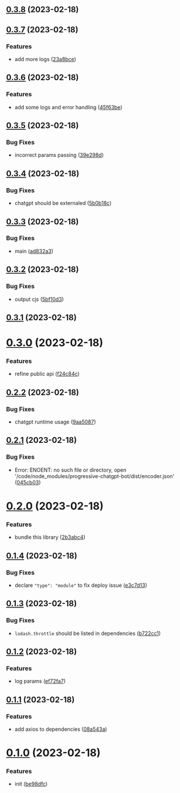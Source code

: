 ## [0.3.8](https://github.com/ulivz/progressive-chatgpt-bot/compare/v0.3.7...v0.3.8) (2023-02-18)



## [0.3.7](https://github.com/ulivz/progressive-chatgpt-bot/compare/v0.3.6...v0.3.7) (2023-02-18)


### Features

* add more logs ([23a8bce](https://github.com/ulivz/progressive-chatgpt-bot/commit/23a8bce790000b23acaa804716c3279fe9b50bd0))



## [0.3.6](https://github.com/ulivz/progressive-chatgpt-bot/compare/v0.3.5...v0.3.6) (2023-02-18)


### Features

* add some logs and error handling ([45f63be](https://github.com/ulivz/progressive-chatgpt-bot/commit/45f63be75137c450f59c877e575ee4a541c85b53))



## [0.3.5](https://github.com/ulivz/progressive-chatgpt-bot/compare/v0.3.4...v0.3.5) (2023-02-18)


### Bug Fixes

* incorrect params passing ([39e298d](https://github.com/ulivz/progressive-chatgpt-bot/commit/39e298d4b83a471f15a8eef78824da33e73744e3))



## [0.3.4](https://github.com/ulivz/progressive-chatgpt-bot/compare/v0.3.3...v0.3.4) (2023-02-18)


### Bug Fixes

* chatgpt should be externaled ([5b0b18c](https://github.com/ulivz/progressive-chatgpt-bot/commit/5b0b18c8cfe02ffe83e416d10f004834a140558b))



## [0.3.3](https://github.com/ulivz/progressive-chatgpt-bot/compare/v0.3.2...v0.3.3) (2023-02-18)


### Bug Fixes

* main ([ad832a3](https://github.com/ulivz/progressive-chatgpt-bot/commit/ad832a3f126892697e13395567975e7c4921af9b))



## [0.3.2](https://github.com/ulivz/progressive-chatgpt-bot/compare/v0.3.1...v0.3.2) (2023-02-18)


### Bug Fixes

* output cjs ([5bf10d3](https://github.com/ulivz/progressive-chatgpt-bot/commit/5bf10d36f225c198829ae4f46320210f8839f780))



## [0.3.1](https://github.com/ulivz/progressive-chatgpt-bot/compare/v0.3.0...v0.3.1) (2023-02-18)



# [0.3.0](https://github.com/ulivz/progressive-chatgpt-bot/compare/v0.2.2...v0.3.0) (2023-02-18)


### Features

* refine public api ([f24c84c](https://github.com/ulivz/progressive-chatgpt-bot/commit/f24c84c64f9120a4399a40efa46263d091dab025))



## [0.2.2](https://github.com/ulivz/progressive-chatgpt-bot/compare/v0.2.1...v0.2.2) (2023-02-18)


### Bug Fixes

* chatgpt runtime usage ([9aa5087](https://github.com/ulivz/progressive-chatgpt-bot/commit/9aa50875ab83d9d84d69e4c2e5f9d99da30d90f9))



## [0.2.1](https://github.com/ulivz/progressive-chatgpt-bot/compare/v0.2.0...v0.2.1) (2023-02-18)


### Bug Fixes

* Error: ENOENT: no such file or directory, open '/code/node_modules/progressive-chatgpt-bot/dist/encoder.json' ([045cb03](https://github.com/ulivz/progressive-chatgpt-bot/commit/045cb036e62da8eff73a91039e2c46de22db33c9))



# [0.2.0](https://github.com/ulivz/progressive-chatgpt-bot/compare/v0.1.4...v0.2.0) (2023-02-18)


### Features

* bundle this library ([2b3abc4](https://github.com/ulivz/progressive-chatgpt-bot/commit/2b3abc416071d1f12bf7c0837b804b042f63668d))



## [0.1.4](https://github.com/ulivz/progressive-chatgpt-bot/compare/v0.1.3...v0.1.4) (2023-02-18)


### Bug Fixes

* declare `"type": "module"` to fix deploy issue ([e3c7d13](https://github.com/ulivz/progressive-chatgpt-bot/commit/e3c7d139eecbda71c5444f1a33b3a81854955b83))



## [0.1.3](https://github.com/ulivz/progressive-chatgpt-bot/compare/v0.1.2...v0.1.3) (2023-02-18)


### Bug Fixes

* `lodash.throttle` should be listed in dependencies ([b722cc1](https://github.com/ulivz/progressive-chatgpt-bot/commit/b722cc1d44eff5c183604c35cd8a970eeaa15dde))



## [0.1.2](https://github.com/ulivz/progressive-chatgpt-bot/compare/v0.1.1...v0.1.2) (2023-02-18)


### Features

* log params ([ef72fa7](https://github.com/ulivz/progressive-chatgpt-bot/commit/ef72fa7eb33f0c5d5e963c40e73dc04db17ffde4))



## [0.1.1](https://github.com/ulivz/progressive-chatgpt-bot/compare/v0.1.0...v0.1.1) (2023-02-18)


### Features

* add axios to dependencies ([08a543a](https://github.com/ulivz/progressive-chatgpt-bot/commit/08a543a454e84361856333fd15e7cdd95db6f690))



# [0.1.0](https://github.com/ulivz/progressive-chatgpt-bot/compare/be98dfc69128b84c113bb08e1f097afe2a9db2f5...v0.1.0) (2023-02-18)


### Features

* init ([be98dfc](https://github.com/ulivz/progressive-chatgpt-bot/commit/be98dfc69128b84c113bb08e1f097afe2a9db2f5))




